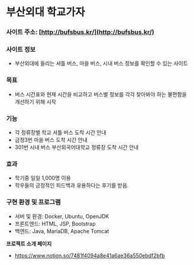 # 부산외대 학교가자
   
### 사이트 주소: [http://bufsbus.kr/](http://bufsbus.kr/)

### 사이트 정보

- 부산외대에 들리는 셔틀 버스, 마을 버스, 시내 버스 정보를 확인할 수 있는 사이트

### 목표

- 버스 시간표와 현재 시간을 비교하고 버스별 정보를 각각 찾아봐야 하는 불편함을 개선하기 위해 시작

### 기능
- 각 정류장별 학교 셔틀 버스 도착 시간 안내
- 금정3번 마을 버스 도착 시간 안내
- 301번 시내 버스 부산외국어대학교 정류장 도착 시간 안내

### 효과
- 학기중 일일 1,000명 이용
- 학우들의 긍정적인 피드백과 유용하다는 후기를 받음.

### 구현 환경 및 프로그램
- 서버 및 환경:  Docker, Ubuntu, OpenJDK
- 프론트엔드: HTML, JSP, Bootstrap
- 백엔드: Java, MariaDB, Apache Tomcat



**프로젝트 소개 페이지**
- https://www.notion.so/7481f4094a8e41a6ae36a550ebdf2bfb
